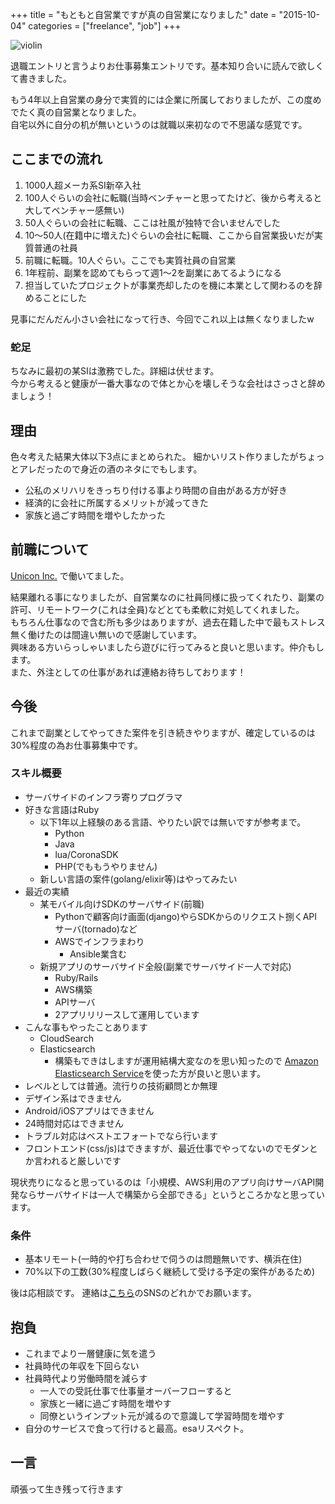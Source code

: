 +++
title = "もともと自営業ですが真の自営業になりました"
date = "2015-10-04"
categories = ["freelance", "job"]
+++

![violin](/images/toua.png)


退職エントリと言うよりお仕事募集エントリです。基本知り合いに読んで欲しくて書きました。

もう4年以上自営業の身分で実質的には企業に所属しておりましたが、この度めでたく真の自営業となりました。<br />
自宅以外に自分の机が無いというのは就職以来初なので不思議な感覚です。


## ここまでの流れ

1. 1000人超メーカ系SI新卒入社
1. 100人ぐらいの会社に転職(当時ベンチャーと思ってたけど、後から考えると大してベンチャー感無い)
1. 50人ぐらいの会社に転職、ここは社風が独特で合いませんでした
1. 10〜50人(在籍中に増えた)ぐらいの会社に転職、ここから自営業扱いだが実質普通の社員
1. 前職に転職。10人ぐらい。ここでも実質社員の自営業
1. 1年程前、副業を認めてもらって週1〜2を副業にあてるようになる
1. 担当していたプロジェクトが事業売却したのを機に本業として関わるのを辞めることにした

見事にだんだん小さい会社になって行き、今回でこれ以上は無くなりましたw

### 蛇足
ちなみに最初の某SIは激務でした。詳細は伏せます。<br />
今から考えると健康が一番大事なので体とか心を壊しそうな会社はさっさと辞めましょう！

## 理由

色々考えた結果大体以下3点にまとめられた。
細かいリスト作りましたがちょっとアレだったので身近の酒のネタにでもします。

- 公私のメリハリをきっちり付ける事より時間の自由がある方が好き
- 経済的に会社に所属するメリットが減ってきた
- 家族と過ごす時間を増やしたかった

## 前職について
[Unicon Inc.](http://www.unicon-ltd.com/) で働いてました。

結果離れる事になりましたが、自営業なのに社員同様に扱ってくれたり、副業の許可、リモートワーク(これは全員)などとても柔軟に対処してくれました。<br />
もちろん仕事なので含む所も多少はありますが、過去在籍した中で最もストレス無く働けたのは間違い無いので感謝しています。<br />
興味ある方いらっしゃいましたら遊びに行ってみると良いと思います。仲介もします。<br />
また、外注としての仕事があれば連絡お待ちしております！

## 今後

これまで副業としてやってきた案件を引き続きやりますが、確定しているのは30%程度の為お仕事募集中です。

### スキル概要

- サーバサイドのインフラ寄りプログラマ
- 好きな言語はRuby
    - 以下1年以上経験のある言語、やりたい訳では無いですが参考まで。
        - Python
        - Java
        - lua/CoronaSDK
        - PHP(でももうやりません)
    - 新しい言語の案件(golang/elixir等)はやってみたい
- 最近の実績
    - 某モバイル向けSDKのサーバサイド(前職)
        - Pythonで顧客向け画面(django)やらSDKからのリクエスト捌くAPIサーバ(tornado)など
        - AWSでインフラまわり
            - Ansible業含む
    - 新規アプリのサーバサイド全般(副業でサーバサイド一人で対応)
        - Ruby/Rails
        - AWS構築
        - APIサーバ
        - 2アプリリリースして運用しています
- こんな事もやったことあります
    - CloudSearch
    - Elasticsearch
        - 構築もできはしますが運用結構大変なのを思い知ったので [Amazon Elasticsearch Service](http://aws.typepad.com/aws_japan/2015/10/amazon-elasticsearch-service.html)を使った方が良いと思います。
- レベルとしては普通。流行りの技術顧問とか無理
- デザイン系はできません
- Android/iOSアプリはできません
- 24時間対応はできません
- トラブル対応はベストエフォートでなら行います
- フロントエンド(css/js)はできますが、最近仕事でやってないのでモダンとか言われると厳しいです

現状売りになると思っているのは「小規模、AWS利用のアプリ向けサーバAPI開発ならサーバサイドは一人で構築から全部できる」というところかなと思っています。

### 条件

- 基本リモート(一時的や打ち合わせで伺うのは問題無いです、横浜在住)
- 70%以下の工数(30%程度しばらく継続して受ける予定の案件があるため)

後は応相談です。
連絡は[こちら](http://u1tnk.github.io/about/)のSNSのどれかでお願います。

## 抱負

- これまでより一層健康に気を遣う
- 社員時代の年収を下回らない
- 社員時代より労働時間を減らす
    - 一人での受託仕事で仕事量オーバーフローすると
    - 家族と一緒に過ごす時間を増やす
    - 同僚というインプット元が減るので意識して学習時間を増やす
- 自分のサービスで食って行けると最高。esaリスペクト。

## 一言
頑張って生き残って行きます
